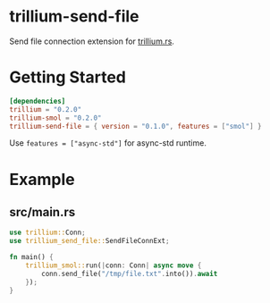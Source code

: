 trillium-send-file
==================

Send file connection extension for [trillium.rs](https://trillium.rs/).

# Getting Started

```toml
[dependencies]
trillium = "0.2.0"
trillium-smol = "0.2.0"
trillium-send-file = { version = "0.1.0", features = ["smol"] }
```
Use `features = ["async-std"]` for async-std runtime.

# Example

## src/main.rs

```rust
use trillium::Conn;
use trillium_send_file::SendFileConnExt;

fn main() {
    trillium_smol::run(|conn: Conn| async move {
        conn.send_file("/tmp/file.txt".into()).await
    });
}
```
